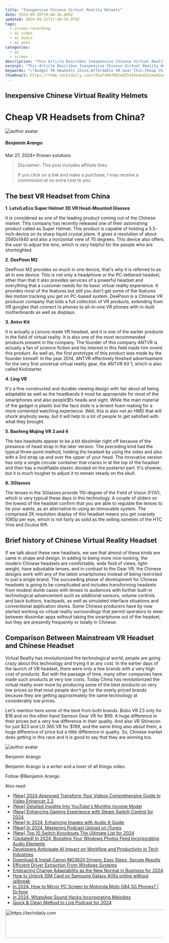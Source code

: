 ```yaml
---
title: "Inexpensive Chinese Virtual Reality Helmets"
date: 2024-09-20T19:46:56.869Z
updated: 2024-09-21T17:40:54.976Z
tags: 
  - screen-recording
  - ai video
  - ai audio
  - ai auto
categories: 
  - ai
  - screen
description: "This Article Describes Inexpensive Chinese Virtual Reality Helmets"
excerpt: "This Article Describes Inexpensive Chinese Virtual Reality Helmets"
keywords: "\"Budget VR Headsets China,Affordable VR Gear Chin,Cheap Chinese VR Visors,Economical Chinese VR Helmets,Low-Cost VR Headsets Asia,Inexpensive Asian VR Devices,Cost-Effective China VR Hats\""
thumbnail: https://thmb.techidaily.com/c91ef4997081e65543be4ed1e14a92e0b1b11ea3fa4aac3ca09a237127556c70.png
---
```


## Inexpensive Chinese Virtual Reality Helmets

# Cheap VR Headsets from China?

![author avatar](https://images.wondershare.com/filmora/article-images/benjamin-arango-author.jpg)

##### Benjamin Arango

 Mar 27, 2024• Proven solutions

>  Disclaimer: This post includes affiliate links
>
>  If you click on a link and make a purchase, I may receive a commission at no extra cost to you.
>

## The best VR Headset from China

**1\. Letv/LeEco Super Helmet 3D VR Head-Mounted Glasses**

 It is considered as one of the leading product coming out of the Chinese market. This company has recently released one of their astonishing product called as Super Helmet. This product is capable of holding a 5.5-inch device on its sharp liquid crystal plane. It gives a resolution of about 2560x1440 and also a horizontal view of 70 degrees. This device also offers the user to adjust the lens, which is very helpful for the people who are shortsighted.

**2\. DeePoon M2**

 DeePoon M2 provides so much in one device, that's why it is referred to as all in one device. This is not only a headphone or the PC-tethered headset, other than that it also provides services of a powerful headset and everything that a customer needs for its basic virtual reality experience. It provides most of the features but still you don't get some of the features like motion tracking you get on PC-based system. DeePoon is a Chinese VR producer company that bids a full collection of VR products, extending from VR googles that connect to phones to all-in-one VR phones with in-built motherboards as well as displays.

**3\. Antvr Kit**

 It is actually a Lenovo made VR headset, and it is one of the earlier products in the field of virtual reality. It is also one of the most recommended products present in the company. The founder of this company ANTVR is actually a fan of science fiction and his interest in this field made him invent this product. As well as, the first prototype of this product was made by the founder himself. In the year 2014, ANTVR effectively finished advertisement for the very first universal virtual reality gear, the ANTVR Kit 1, which is also called Kickstarter.

**4\. Ling VR**

 It's a fine constructed and durable viewing design with fair about all being adaptable as well as the headbands it must be appropriate for most of the smartphones and also people乫s heads and sight. While the main material of the gadget is plastic but the face stole is a lenient foam making for a more contented watching experience. Well, this is also not an HMD that will shock anybody away, but it will help to a lot of people to get satisfied with what they brought.

**5\. Baofeng Mojing VR 3 and 4**

 The two headsets appear to be a bit dissimilar right off because of the presence of head strap in the later version. The preceding kind had the typical three-point method, holding the headset by using the sides and also with a 3rd strap up and over the upper of your head. The innovative version has only a single circular container that cracks in at the top of the headset and then has a modifiable plastic doodad on the posterior part. It's showier, but it is much tougher to adjust it to remain steady on the skull.

**6\. 3Glasses**

 The lenses in the 3Glasses provide 110-degree of the Field of Vision (FOV), which is very typical these days in this technology. A couple of sliders on the lowest of the headset confirm that you are able to regulate the lenses to tie your wants, as an alternative to using an immovable system. The comprised 2K resolution display of this headset means you get coarsely 1080p per eye, which is not fairly as solid as the selling varieties of the HTC Vive and Oculus Rift.

## Brief history of Chinese Virtual Reality Headset

 If we talk about these new headsets, we see that almost of these kinds are same in shape and design. In adding to being more nice-looking, the modern Chinese headsets are comfortable, wide field of views, light-weight, have adjustable lenses, and in contrast to the Gear VR, the Chinese designs work with any of the latest smartphones instead of being restricted to just a single brand. The succeeding phase of development for Chinese headsets is going to be complicated and includes transforming headsets from modest dumb cases with lenses to audiences with further built-in technological advancement such as additional sensors, volume controls and back buttons, trackpads, as well as simulated interface situations and conventional application stores. Some Chinese producers have by now started working on virtual reality surroundings that permit operators to steer between dissimilar apps without taking the smartphone out of the headset, but they are presently frequently or totally in Chinese.

## Comparison Between Mainstream VR Headset and Chinese Headset

 Virtual Reality has revolutionized the technological world, people are going crazy about this technology and trying it at any cost. In the earlier days of the launch of VR headset, there were only a few brands with a very high cost of products. But with the passage of time, many other companies have made such products at very low costs. Today China has revolutionized the virtual reality even more by producing some of the best products on very low prices so that most people don't go for the overly priced brands because they are getting approximately the same technology at considerably low prices.

 Let's mention here some of the best from both brands. Bobo VR Z3 only for $18 and on the other hand Samsun Gear VR for $99\. A huge difference in their prices but a very low difference in their quality. And also VR Shinecon for just $23 and LG 360 VR for $199, and the same thing also about them, a huge difference of price but a little difference in quality. So, Chinese market does getting in this race and it is good to say that they are winning too.

![author avatar](https://images.wondershare.com/filmora/article-images/benjamin-arango-author.jpg)

Benjamin Arango

Benjamin Arango is a writer and a lover of all things video.

Follow @Benjamin Arango


<ins class="adsbygoogle"
     style="display:block"
     data-ad-format="autorelaxed"
     data-ad-client="ca-pub-7571918770474297"
     data-ad-slot="1223367746"></ins>



<ins class="adsbygoogle"
     style="display:block"
     data-ad-client="ca-pub-7571918770474297"
     data-ad-slot="8358498916"
     data-ad-format="auto"
     data-full-width-responsive="true"></ins>


<span class="atpl-alsoreadstyle">Also read:</span>
<div><ul>
<li><a href="https://fox-cloud.techidaily.com/new-2024-approved-transform-your-videos-comprehensive-guide-to-video-enhancer-22/"><u>[New] 2024 Approved Transform Your Videos Comprehensive Guide to Video Enhancer 2.2</u></a></li>
<li><a href="https://youtube-clips.techidaily.com/new-detailed-insights-into-youtubes-monthly-income-model/"><u>[New] Detailed Insights Into YouTube's Monthly Income Model</u></a></li>
<li><a href="https://screen-mirroring-recording.techidaily.com/new-enhancing-gaming-experience-with-steam-switch-control-for-2024/"><u>[New] Enhancing Gaming Experience with Steam Switch Control for 2024</u></a></li>
<li><a href="https://fox-cloud.techidaily.com/new-in-2024-enhancing-images-with-audio-a-guide/"><u>[New] In 2024, Enhancing Images with Audio A Guide</u></a></li>
<li><a href="https://fox-cloud.techidaily.com/new-in-2024-mastering-podcast-upload-on-itunes/"><u>[New] In 2024, Mastering Podcast Upload on iTunes</u></a></li>
<li><a href="https://video-screen-grab.techidaily.com/new-top-10-switch-knockouts-the-ultimate-list-for-2024/"><u>[New] Top 10 Switch Knockouts The Ultimate List for 2024</u></a></li>
<li><a href="https://fox-cloud.techidaily.com/updated-in-2024-boosting-your-windows-photos-feed-incorporating-audio-elements/"><u>[Updated] In 2024, Boosting Your Windows Photos Feed Incorporating Audio Elements</u></a></li>
<li><a href="https://tech-revival.techidaily.com/developers-anticipate-ai-impact-on-workflow-and-productivity-in-tech-industries/"><u>Developers Anticipate AI Impact on Workflow and Productivity in Tech Industries</u></a></li>
<li><a href="https://driver-download.techidaily.com/download-and-install-canon-mg3620-drivers-easy-steps-secure-results/"><u>Download & Install Canon MG3620 Drivers: Easy Steps, Secure Results</u></a></li>
<li><a href="https://graphic-issues.techidaily.com/efficient-driver-extraction-from-windows-systems/"><u>Efficient Driver Extraction From Windows Systems</u></a></li>
<li><a href="https://fox-cloud.techidaily.com/embracing-change-adaptability-as-the-new-normal-in-business-for-2024/"><u>Embracing Change Adaptability as the New Normal in Business for 2024</u></a></li>
<li><a href="https://sim-unlock.techidaily.com/how-to-unlock-sim-card-on-samsung-galaxy-a05s-online-without-jailbreak-by-drfone-android/"><u>How to Unlock SIM Card on Samsung Galaxy A05s online without jailbreak</u></a></li>
<li><a href="https://screen-mirror.techidaily.com/in-2024-how-to-mirror-pc-screen-to-motorola-moto-g84-5g-phones-drfone-by-drfone-android/"><u>In 2024, How to Mirror PC Screen to Motorola Moto G84 5G Phones? | Dr.fone</u></a></li>
<li><a href="https://fox-cloud.techidaily.com/in-2024-whatsapp-sound-hacks-incorporating-melodies/"><u>In 2024, WhatsApp Sound Hacks Incorporating Melodies</u></a></li>
<li><a href="https://fox-cloud.techidaily.com/quick-and-clean-method-to-live-podcast-for-2024/"><u>Quick & Clean Method to Live Podcast for 2024</u></a></li>
</ul></div>

<!-- affiliate ads begin -->
<a href="https://appsumo.8odi.net/c/5597632/2082520/7443" target="_top" id="2082520">
  <img src="//a.impactradius-go.com/display-ad/7443-2082520" border="0" alt="https://techidaily.com" width="728" height="90"/>
</a>
<img height="0" width="0" src="https://appsumo.8odi.net/i/5597632/2082520/7443" style="position:absolute;visibility:hidden;" border="0" />
<!-- affiliate ads end -->


